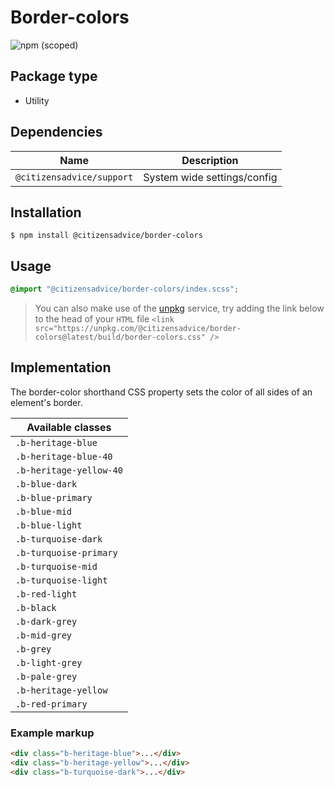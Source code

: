 # Border-colors

![npm (scoped)](https://img.shields.io/npm/v/@citizensadvice/border-colors.svg)

## Package type

- Utility

## Dependencies

| Name                      | Description                 |
| ------------------------- | --------------------------- |
| `@citizensadvice/support` | System wide settings/config |

## Installation

```shell
$ npm install @citizensadvice/border-colors
```

## Usage

```scss
@import "@citizensadvice/border-colors/index.scss";
```

> You can also make use of the [unpkg](https://unpkg.com) service, try adding the link below to the head of your `HTML` file
> `<link src="https://unpkg.com/@citizensadvice/border-colors@latest/build/border-colors.css" />`

## Implementation

The border-color shorthand CSS property sets the color of all sides of an element's border.

| Available classes        |
|--------------------------|
| `.b-heritage-blue`       |
| `.b-heritage-blue-40`    |
| `.b-heritage-yellow-40`  |
| `.b-blue-dark`           |
| `.b-blue-primary`        |
| `.b-blue-mid`            |
| `.b-blue-light`          |
| `.b-turquoise-dark`      |
| `.b-turquoise-primary`   |
| `.b-turquoise-mid `      |
| `.b-turquoise-light`     |
| `.b-red-light`           |
| `.b-black`               |
| `.b-dark-grey`           |
| `.b-mid-grey`            |
| `.b-grey`                |
| `.b-light-grey`          |
| `.b-pale-grey`           |
| `.b-heritage-yellow`     |
| `.b-red-primary`         |

### Example markup
```html
<div class="b-heritage-blue">...</div>
<div class="b-heritage-yellow">...</div>
<div class="b-turquoise-dark">...</div>
```

